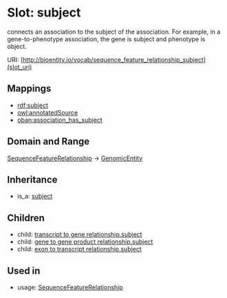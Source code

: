 # Slot: subject


connects an association to the subject of the association. For example, in a gene-to-phenotype association, the gene is subject and phenotype is object.

URI: [http://bioentity.io/vocab/sequence_feature_relationship_subject](slot_uri)
## Mappings

 * [rdf:subject](http://purl.obolibrary.org/obo/rdf_subject)
 * [owl:annotatedSource](http://purl.obolibrary.org/obo/owl_annotatedSource)
 * [oban:association_has_subject](http://purl.obolibrary.org/obo/oban_association_has_subject)
## Domain and Range

[SequenceFeatureRelationship](SequenceFeatureRelationship.md) -> [GenomicEntity](GenomicEntity.md)
## Inheritance

 *  is_a: [subject](subject.md)
## Children

 *  child: [transcript to gene relationship.subject](transcript_to_gene_relationship_subject.md)
 *  child: [gene to gene product relationship.subject](gene_to_gene_product_relationship_subject.md)
 *  child: [exon to transcript relationship.subject](exon_to_transcript_relationship_subject.md)
## Used in

 *  usage: [SequenceFeatureRelationship](SequenceFeatureRelationship.md)
